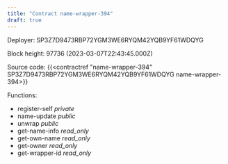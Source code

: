 ```yaml
---
title: "Contract name-wrapper-394"
draft: true
---
```

Deployer: SP3Z7D9473RBP72YGM3WE6RYQM42YQB9YF61WDQYG


 



Block height: 97736 (2023-03-07T22:43:45.000Z)

Source code: {{<contractref "name-wrapper-394" SP3Z7D9473RBP72YGM3WE6RYQM42YQB9YF61WDQYG name-wrapper-394>}}

Functions:

* register-self _private_
* name-update _public_
* unwrap _public_
* get-name-info _read_only_
* get-own-name _read_only_
* get-owner _read_only_
* get-wrapper-id _read_only_
